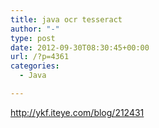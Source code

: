 ```yaml
---
title: java ocr tesseract
author: "-"
type: post
date: 2012-09-30T08:30:45+00:00
url: /?p=4361
categories:
  - Java

---
```

<http://ykf.iteye.com/blog/212431>